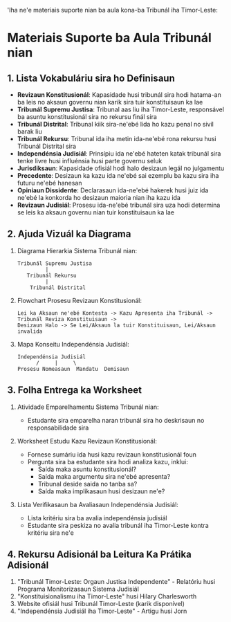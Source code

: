 'Iha ne'e materiais suporte nian ba aula kona-ba Tribunál iha Timor-Leste:

# Materiais Suporte ba Aula Tribunál nian

## 1. Lista Vokabuláriu sira ho Definisaun

- **Revizaun Konstitusionál**: Kapasidade husi tribunál sira hodi hatama-an ba leis no aksaun governu nian karik sira tuir konstituisaun ka lae
- **Tribunál Supremu Justisa**: Tribunal aas liu iha Timor-Leste, responsável ba asuntu konstitusionál sira no rekursu finál sira
- **Tribunál Distrital**: Tribunal kiik sira-ne'ebé lida ho kazu penal no sivíl barak liu
- **Tribunál Rekursu**: Tribunal ida iha metin ida-ne'ebé rona rekursu husi Tribunál Distrital sira
- **Independénsia Judisiál**: Prinsípiu ida ne'ebé hateten katak tribunál sira tenke livre husi influénsia husi parte governu seluk
- **Jurisdiksaun**: Kapasidade ofisiál hodi halo desizaun legál no julgamentu
- **Precedente**: Desizaun ka kazu ida ne'ebé sai ezemplu ba kazu sira iha futuru ne'ebé hanesan
- **Opiniaun Dissidente**: Declarasaun ida-ne'ebé hakerek husi juiz ida ne'ebé la konkorda ho desizaun maioria nian iha kazu ida
- **Revizaun Judisiál**: Prosesu ida-ne'ebé tribunál sira uza hodi determina se leis ka aksaun governu nian tuir konstituisaun ka lae

## 2. Ajuda Vizuál ka Diagrama

1. Diagrama Hierarkia Sistema Tribunál nian:
   ```
   Tribunál Supremu Justisa
            |
      Tribunál Rekursu
            |
       Tribunál Distrital
   ```

2. Flowchart Prosesu Revizaun Konstitusionál:
   ```
   Lei ka Aksaun ne'ebé Kontesta -> Kazu Apresenta iha Tribunál -> Tribunál Reviza Konstituisaun -> 
   Desizaun Halo -> Se Lei/Aksaun la tuir Konstituisaun, Lei/Aksaun invalida
   ```

3. Mapa Konseitu Independénsia Judisiál:
   ```
   Independénsia Judisiál
         /     |     \
   Prosesu Nomeasaun  Mandatu  Demisaun
   ```

## 3. Folha Entrega ka Worksheet

1. Atividade Emparelhamentu Sistema Tribunál nian:
   - Estudante sira emparelha naran tribunál sira ho deskrisaun no responsabilidade sira

2. Worksheet Estudu Kazu Revizaun Konstitusionál:
   - Fornese sumáriu ida husi kazu revizaun konstitusionál foun
   - Pergunta sira ba estudante sira hodi analiza kazu, inklui:
     * Saída maka asuntu konstitusionál?
     * Saída maka argumentu sira ne'ebé apresenta?
     * Tribunal deside saida no tanba sa?
     * Saída maka implikasaun husi desizaun ne'e?

3. Lista Verifikasaun ba Avaliasaun Independénsia Judisiál:
   - Lista kritériu sira ba avalia independénsia judisiál
   - Estudante sira peskiza no avalia tribunál iha Timor-Leste kontra kritériu sira ne'e

## 4. Rekursu Adisionál ba Leitura Ka Prátika Adisionál

1. "Tribunál Timor-Leste: Orgaun Justisa Independente" - Relatóriu husi Programa Monitorizasaun Sistema Judisiál
2. "Konstituisionalismu iha Timor-Leste" husi Hilary Charlesworth
3. Website ofisiál husi Tribunál Timor-Leste (karik disponível)
4. "Independénsia Judisiál iha Timor-Leste" - Artigu husi Jorn